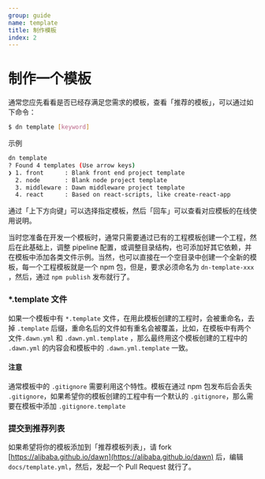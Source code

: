 ```yaml
---
group: guide
name: template
title: 制作模板
index: 2
---
```


# 制作一个模板

通常您应先看看是否已经存满足您需求的模板，查看「推荐的模板」，可以通过如下命令：

```sh
$ dn template [keyword]
```

示例
```sh
dn template 
? Found 4 templates (Use arrow keys)
❯ 1. front      : Blank front end project template
  2. node       : Blank node project template
  3. middleware : Dawn middleware project template
  4. react      : Based on react-scripts, like create-react-app
```

通过「上下方向键」可以选择指定模板，然后「回车」可以查看对应模板的在线使用说明。


当时您准备在开发一个模板时，通常只需要通过已有的工程模板创建一个工程，然后在此基础上，调整 pipeline 配置，或调整目录结构，也可添加好其它依赖，并在模板中添加各类文件示例。当然，也可以直接在一个空目录中创建一个全新的模板，每一个工程模板就是一个 npm 包，但是，要求必须命名为 `dn-template-xxx` ，然后，通过 `npm publish` 发布就行了。

### *.template 文件

如果一个模板中有 `*.template` 文件，在用此模板创建的工程时，会被重命名，去掉 `.template` 后缀，重命名后的文件如有重名会被覆盖，比如，在模板中有两个文件`.dawn.yml` 和 `.dawn.yml.template` ，那么最终用这个模板创建的工程中的  `.dawn.yml` 的内容会和模板中的 `.dawn.yml.template` 一致。

#### 注意
通常模板中的 `.gitignore` 需要利用这个特性。模板在通过 npm 包发布后会丢失 `.gitignore`，如果希望你的模板创建的工程中有一个默认的 `.gitignore`，那么需要在模板中添加 `.gitignore.template` 

### 提交到推荐列表
如果希望将你的模板添加到「推荐模板列表」，请 fork [https://alibaba.github.io/dawn](https://alibaba.github.io/dawn) 后，编辑 `docs/template.yml`，然后，发起一个 Pull Request 就行了。